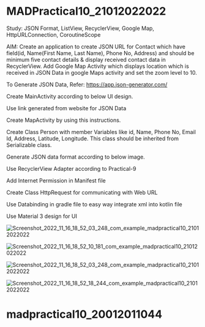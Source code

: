 # MADPractical10_21012022022

Study: JSON Format, ListView, RecyclerView, Google Map, HttpURLConnection, CoroutineScope

AIM: Create an application to create JSON URL for Contact which have field(id, Name(First Name, Last Name), Phone No, Address) and should be minimum five contact details & display received contact data in RecyclerView. Add Google Map Activity which displays location which is received in JSON Data in google Maps activity and set the zoom level to 10.

To Generate JSON Data, Refer: https://app.json-generator.com/

Create MainActivity according to below UI design.

Use link generated from website for JSON Data

Create MapActivity by using this instructions.

Create Class Person with member Variables like id, Name, Phone No, Email Id, Address, Latitude, Longitude. This class should be inherited from Serializable class.

Generate JSON data format according to below image.

Use RecyclerView Adapter according to Practical-9

Add Internet Permission in  Manifest file

Create Class HttpRequest for communicating with Web URL

Use Databinding in gradle file to easy way integrate xml into kotlin file

Use Material 3 design for UI



![Screenshot_2022_11_16_18_52_03_248_com_example_madpractical10_21012022022](https://user-images.githubusercontent.com/110646988/202193402-e0c4a6bd-13bf-471a-bba7-ed943cf2220b.jpg)


![Screenshot_2022_11_16_18_52_10_181_com_example_madpractical10_21012022022](https://user-images.githubusercontent.com/110646988/202193438-3309809d-7756-47fa-b630-34d4f1b04374.jpg)


![Screenshot_2022_11_16_18_52_03_248_com_example_madpractical10_21012022022](https://user-images.githubusercontent.com/110646988/202193498-dc330f59-d9b2-4492-b9fc-915ed2ef51c1.jpg)


![Screenshot_2022_11_16_18_52_18_244_com_example_madpractical10_21012022022](https://user-images.githubusercontent.com/110646988/202193473-7ce23f2f-f8a7-4569-ad9a-4c0f00195168.jpg)
# madpractical10_20012011044
